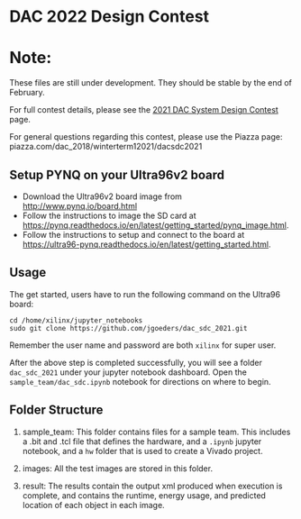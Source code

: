 # DAC 2022 Design Contest

# Note:
These files are still under development.  They should be stable by the end of February.

For full contest details, please see the [2021 DAC System Design Contest](https://dac-sdc-2021.groups.et.byu.net/doku.php) page.

For general questions regarding this contest, please use the Piazza page: piazza.com/dac_2018/winterterm12021/dacsdc2021

## Setup PYNQ on your Ultra96v2 board

  * Download the Ultra96v2 board image from http://www.pynq.io/board.html
  * Follow the instructions to image the SD card at https://pynq.readthedocs.io/en/latest/getting_started/pynq_image.html.  
  * Follow the instructions to setup and connect to the board at https://ultra96-pynq.readthedocs.io/en/latest/getting_started.html.

## Usage
The get started, users have to run the following command on the Ultra96 board:

```shell
cd /home/xilinx/jupyter_notebooks
sudo git clone https://github.com/jgoeders/dac_sdc_2021.git
```
Remember the user name and password are both `xilinx` for super user.

After the above step is completed successfully, you will see a folder `dac_sdc_2021` under your 
jupyter notebook dashboard.  Open the `sample_team/dac_sdc.ipynb` notebook for directions on where to begin.

## Folder Structure

1. sample_team: This folder contains files for a sample team.  This includes a <teamname>.bit and <teamname>.tcl file that defines the hardware, and a `.ipynb` jupyter notebook, and a `hw` folder that is used to create a Vivado project.

2. images: All the test images are stored in this folder.

3. result: The results contain the output xml produced when execution is complete, and contains the runtime, energy usage, and predicted location of each object in each image.


